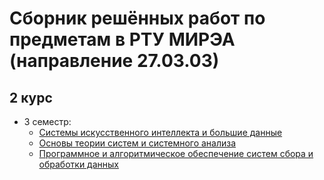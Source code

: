 # Сборник решённых работ по предметам в РТУ МИРЭА (направление 27.03.03) 

## 2 курс
  - 3 семестр:
       - [Системы искусственного интеллекта и большие данные](https://github.com/zina1t/UniversityProjects/tree/main/%D0%98%D1%81%D0%BA%D1%83%D1%81%D1%81%D1%82%D0%B2%D0%B5%D0%BD%D0%BD%D1%8B%D0%B9%20%D0%B8%D0%BD%D1%82%D0%B5%D0%BB%D0%BB%D0%B5%D0%BA%D1%82)
       - [Основы теории систем и системного анализа](https://github.com/zina1t/UniversityProjects/tree/main/%D0%9E%D1%81%D0%BD%D0%BE%D0%B2%D1%8B%20%D1%82%D0%B5%D0%BE%D1%80%D0%B8%D0%B8%20%D1%81%D0%B8%D1%81%D1%82%D0%B5%D0%BC)
       - [Программное и алгоритмическое обеспечение систем сбора и обработки данных]()
